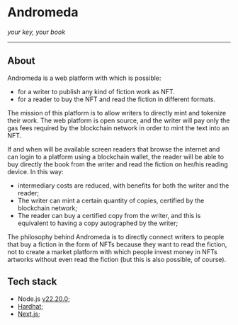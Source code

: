 # Andromeda

*your key, your book*

------

## About

Andromeda is a web platform with which is possible:

* for a writer to publish any kind of fiction work as NFT.
* for a reader to buy the NFT and read the fiction in different formats.

The mission of this platform is to allow writers to directly mint and tokenize their work.
The web platform is open source, and the writer will pay only the gas fees required by the blockchain network in order to mint the text into an NFT.

If and when will be available screen readers that browse the internet and can login to a platform using a blockchain wallet, the reader will be able to buy directly the book from the writer and read the fiction on her/his reading device. In this way:

* intermediary costs are reduced, with benefits for both the writer and the reader;
* The writer can mint a certain quantity of copies, certified by the blockchain network;
* The reader can buy a certified copy from the writer, and this is equivalent to having a copy autographed by the writer; 

The philosophy behind Andromeda is to directly connect writers to people that buy a fiction in the form of NFTs because they want to read the fiction, not to create a market platform with which people invest money in NFTs artworks without even read the fiction (but this is also possible, of course). 


## Tech stack

* Node.js [v22.20.0](https://nodejs.org/en);
* [Hardhat](https://hardhat.org/docs/getting-started);
* [Next.js](https://nextjs.org/docs/app/getting-started/installation);